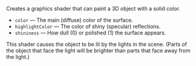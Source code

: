 Creates a graphics shader that can paint a 3D object with a solid color.

   - `color` — The main (diffuse) color of the surface.
   - `highlightColor` — The color of shiny (specular) reflections.
   - `shininess` — How dull (0) or polished (1) the surface appears.

This shader causes the object to be lit by the lights in the scene.  (Parts of the object that face the light will be brighter than parts that face away from the light.)
